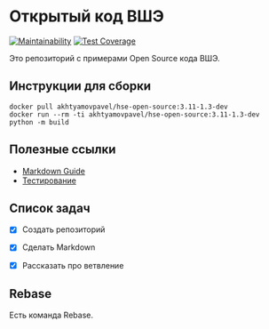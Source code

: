 # Открытый код ВШЭ

[![Maintainability](https://api.codeclimate.com/v1/badges/d26bb9ab841f651a15b5/maintainability)](https://codeclimate.com/github/akhtyamovpavel/HseOpenSource/maintainability)
[![Test Coverage](https://api.codeclimate.com/v1/badges/d26bb9ab841f651a15b5/test_coverage)](https://codeclimate.com/github/akhtyamovpavel/HseOpenSource/test_coverage)

Это репозиторий с примерами Open Source кода ВШЭ.

## Инструкции для сборки

```
docker pull akhtyamovpavel/hse-open-source:3.11-1.3-dev
docker run --rm -ti akhtyamovpavel/hse-open-source:3.11-1.3-dev
python -m build
```
## Полезные ссылки

* [Markdown Guide](/markdown-guide.md)
* [Тестирование](/TEST.md)

## Список задач

- [x] Создать репозиторий
- [x] Сделать Markdown
- [x] Рассказать про ветвление


## Rebase

Есть команда Rebase.
